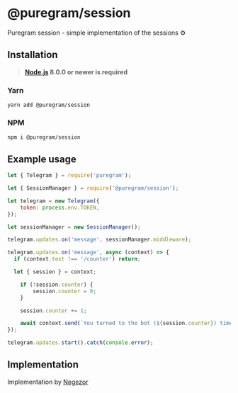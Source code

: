 # @puregram/session

Puregram session - simple implementation of the sessions ⚙️

## Installation
> **[Node.js](https://nodejs.org/) 8.0.0 or newer is required**  

### Yarn
```
yarn add @puregram/session
```

### NPM
```
npm i @puregram/session
```

## Example usage
```js
let { Telegram } = require('puregram');

let { SessionManager } = require('@puregram/session');

let telegram = new Telegram({
	token: process.env.TOKEN,
});

let sessionManager = new SessionManager();

telegram.updates.on('message', sessionManager.middleware);

telegram.updates.on('message', async (context) => {
  if (context.text !== '/counter') return;

  let { session } = context;

	if (!session.counter) {
		session.counter = 0;
	}

	session.counter += 1;

	await context.send(`You turned to the bot (${session.counter}) times`);
});

telegram.updates.start().catch(console.error);
```

## Implementation
Implementation by [Negezor](https://github.com/negezor)
